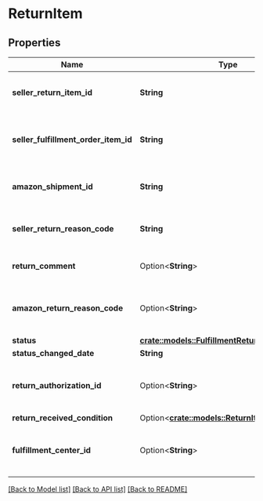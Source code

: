 # ReturnItem

## Properties

Name | Type | Description | Notes
------------ | ------------- | ------------- | -------------
**seller_return_item_id** | **String** | An identifier assigned by the seller to the return item. | 
**seller_fulfillment_order_item_id** | **String** | The identifier assigned to the item by the seller when the fulfillment order was created. | 
**amazon_shipment_id** | **String** | The identifier for the shipment that is associated with the return item. | 
**seller_return_reason_code** | **String** | The return reason code assigned to the return item by the seller. | 
**return_comment** | Option<**String**> | An optional comment about the return item. | [optional]
**amazon_return_reason_code** | Option<**String**> | The return reason code that the Amazon fulfillment center assigned to the return item. | [optional]
**status** | [**crate::models::FulfillmentReturnItemStatus**](FulfillmentReturnItemStatus.md) |  | 
**status_changed_date** | **String** |  | 
**return_authorization_id** | Option<**String**> | Identifies the return authorization used to return this item. See ReturnAuthorization. | [optional]
**return_received_condition** | Option<[**crate::models::ReturnItemDisposition**](ReturnItemDisposition.md)> |  | [optional]
**fulfillment_center_id** | Option<**String**> | The identifier for the Amazon fulfillment center that processed the return item. | [optional]

[[Back to Model list]](../README.md#documentation-for-models) [[Back to API list]](../README.md#documentation-for-api-endpoints) [[Back to README]](../README.md)


